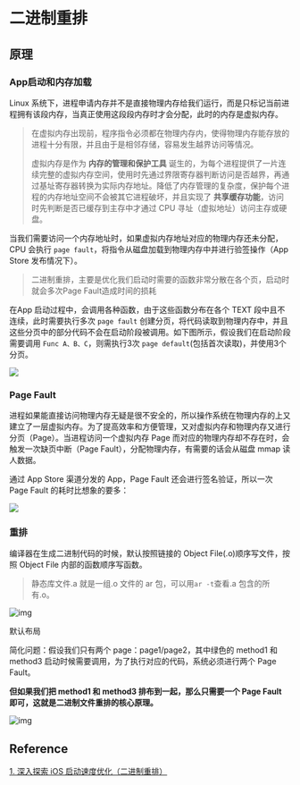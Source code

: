 # 二进制重排

## 原理

### App启动和内存加载

Linux 系统下，进程申请内存并不是直接物理内存给我们运行，而是只标记当前进程拥有该段内存，当真正使用这段段内存时才会分配，此时的内存是虚拟内存。

> 在虚拟内存出现前，程序指令必须都在物理内存内，使得物理内存能存放的进程十分有限，并且由于是相邻存储，容易发生越界访问等情况。
>
> 虚拟内存是作为 **内存的管理和保护工具** 诞生的，为每个进程提供了一片连续完整的虚拟内存空间，使用时先通过界限寄存器判断访问是否越界，再通过基址寄存器转换为实际内存地址。降低了内存管理的复杂度，保护每个进程的内存地址空间不会被其它进程破坏，并且实现了 **共享缓存功能**，访问时先判断是否已缓存到主存中才通过 CPU 寻址（虚拟地址）访问主存或硬盘。

当我们需要访问一个内存地址时，如果虚拟内存地址对应的物理内存还未分配，CPU 会执行 `page fault`，将指令从磁盘加载到物理内存中并进行验签操作（App Store 发布情况下）。



> 二进制重排，主要是优化我们启动时需要的函数非常分散在各个页，启动时就会多次Page Fault造成时间的损耗



在App 启动过程中，会调用各种函数，由于这些函数分布在各个 TEXT 段中且不连续，此时需要执行多次 `page fault` 创建分页，将代码读取到物理内存中，并且这些分页中的部分代码不会在启动阶段被调用。如下图所示，假设我们在启动阶段需要调用 `Func A、B、C`，则需执行3次 `page default`(包括首次读取)，并使用3个分页。

![](http://sylarimage.oss-cn-shenzhen.aliyuncs.com/2021-04-14-063933.jpg)



### Page Fault

进程如果能直接访问物理内存无疑是很不安全的，所以操作系统在物理内存的上又建立了一层虚拟内存。为了提高效率和方便管理，又对虚拟内存和物理内存又进行分页（Page）。当进程访问一个虚拟内存 Page 而对应的物理内存却不存在时，会触发一次缺页中断（Page Fault），分配物理内存，有需要的话会从磁盘 mmap 读人数据。



通过 App Store 渠道分发的 App，Page Fault 还会进行签名验证，所以一次 Page Fault 的耗时比想象的要多：

![](http://sylarimage.oss-cn-shenzhen.aliyuncs.com/2021-04-14-062340.jpg)



### 重排

编译器在生成二进制代码的时候，默认按照链接的 Object File(.o)顺序写文件，按照 Object File 内部的函数顺序写函数。



> 静态库文件.a 就是一组.o 文件的 ar 包，可以用`ar -t`查看.a 包含的所有.o。



![img](http://sylarimage.oss-cn-shenzhen.aliyuncs.com/2021-04-14-064355.png)



默认布局



简化问题：假设我们只有两个 page：page1/page2，其中绿色的 method1 和 method3 启动时候需要调用，为了执行对应的代码，系统必须进行两个 Page Fault。



**但如果我们把 method1 和 method3 排布到一起，那么只需要一个 Page Fault 即可，这就是二进制文件重排的核心原理。**



![img](http://sylarimage.oss-cn-shenzhen.aliyuncs.com/2021-04-14-064402.png)





## Reference

[1. 深入探索 iOS 启动速度优化（二进制重排）](https://juejin.cn/post/6844904121896534024)





